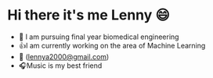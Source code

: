 # Hi there it's me Lenny :smile:
* :raising_hand: I am pursuing final year biomedical engineering
* :thumbsup:I am currently working on the area of Machine Learning
* :e-mail: (lennya2000@gmail.com)
* :headphones:Music is my best friend

